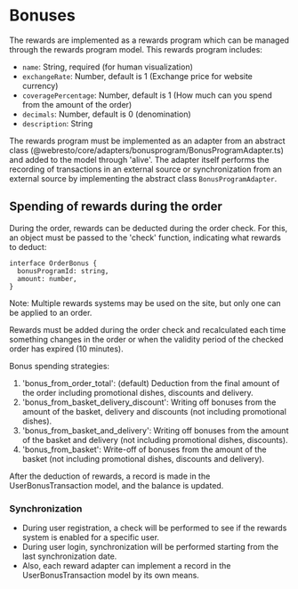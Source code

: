 # Bonuses

The rewards are implemented as a rewards program which can be managed through the rewards program model. This rewards program includes:

  - `name`: String, required (for human visualization)
  - `exchangeRate`: Number, default is 1 (Exchange price for website currency)
  - `coveragePercentage`: Number, default is 1 (How much can you spend from the amount of the order)
  - `decimals`: Number, default is 0 (denomination)
  - `description`: String

The rewards program must be implemented as an adapter from an abstract class (@webresto/core/adapters/bonusprogram/BonusProgramAdapter.ts) and added to the model through 'alive'. The adapter itself performs the recording of transactions in an external source or synchronization from an external source by implementing the abstract class `BonusProgramAdapter`.

## Spending of rewards during the order

During the order, rewards can be deducted during the order check. For this, an object must be passed to the 'check' function, indicating what rewards to deduct:

```
interface OrderBonus {
  bonusProgramId: string,
  amount: number,
}
```

Note: Multiple rewards systems may be used on the site, but only one can be applied to an order.

Rewards must be added during the order check and recalculated each time something changes in the order or when the validity period of the checked order has expired (10 minutes).

Bonus spending strategies:
1) 'bonus_from_order_total': (default) Deduction from the final amount of the order including promotional dishes, discounts and delivery.
2) 'bonus_from_basket_delivery_discount': Writing off bonuses from the amount of the basket, delivery and discounts (not including promotional dishes).
3) 'bonus_from_basket_and_delivery': Writing off bonuses from the amount of the basket and delivery (not including promotional dishes, discounts).
4) 'bonus_from_basket': Write-off of bonuses from the amount of the basket (not including promotional dishes, discounts and delivery).

After the deduction of rewards, a record is made in the UserBonusTransaction model, and the balance is updated.

### Synchronization

- During user registration, a check will be performed to see if the rewards system is enabled for a specific user.
- During user login, synchronization will be performed starting from the last synchronization date.
- Also, each reward adapter can implement a record in the UserBonusTransaction model by its own means.
